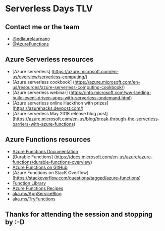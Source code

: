 # Serverless Days TLV 

## Contact me or the team

* [@edlaurelaureano](https://twitter.com/eduardolaureano)
* [@AzureFunctions](https://twitter.com/AzureFunctions)

## Azure Serverless resources

* [Azure serverless] (https://azure.microsoft.com/en-us/overview/serverless-computing/)
* [Azure serverless cookbook] (https://azure.microsoft.com/en-us/resources/azure-serverless-computing-cookbook/)
* [Azure serverless webinar] (https://info.microsoft.com/ww-landing-build-event-driven-apps-with-serverless-ondemand.html)
* [Azure serverless online Hackthon with prizes] (https://azurehacks.devpost.com/)
* [Azure serverless May 2018 release blog post] (https://azure.microsoft.com/en-us/blog/break-through-the-serverless-barriers-with-azure-functions) 

## Azure Functions resources
* [Azure Functions Documentation](https://docs.microsoft.com/azure/azure-functions) 
* [Durable Functions] (https://docs.microsoft.com/en-us/azure/azure-functions/durable-functions-overview)
* [Azure Functions on GitHub](https://github.com/Azure/Azure-Functions)
* [Azure Functions on StacK Overflow] (https://stackoverflow.com/questions/tagged/azure-functions) 
* [Function Library](https://functionlibrary.azurewebsites.net/)
* [Azure Functions Recipes](https://docs.microsoft.com/sandbox/functions-recipes)
* [aka.ms/AppServiceBlog](https://aka.ms/AppServiceBlog)
* [aka.ms/TryFunctions](https://aka.ms/TryFunctions)

## Thanks for attending the session and stopping by :-D
